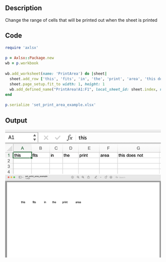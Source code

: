 ## Description

Change the range of cells that will be printed out when the sheet is printed

## Code

```ruby
require 'axlsx'

p = Axlsx::Package.new
wb = p.workbook

wb.add_worksheet(name: 'PrintArea') do |sheet|
  sheet.add_row ['this', 'fits', 'in', 'the', 'print', 'area', 'this does not']
  sheet.page_setup.fit_to width: 1, height: 1
  wb.add_defined_name("PrintArea!A1:F1", local_sheet_id: sheet.index, name: '_xlnm.Print_Area')
end

p.serialize 'set_print_area_example.xlsx'
```

## Output

![How it looks in excel](images/fits_excel.png "Excel Preview")
![Output](images/fits_preview.png "Print Preview PDF")
